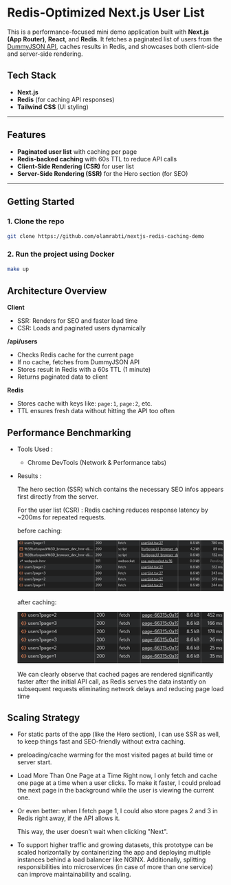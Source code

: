 # Redis-Optimized Next.js User List

This is a performance-focused mini demo application built with **Next.js (App Router)**, **React**, and **Redis**. It fetches a paginated list of users from the [DummyJSON API](https://dummyjson.com/users), caches results in Redis, and showcases both client-side and server-side rendering.

## Tech Stack

- **Next.js**
- **Redis** (for caching API responses)
- **Tailwind CSS** (UI styling)

---

## Features

- **Paginated user list** with caching per page
- **Redis-backed caching** with 60s TTL to reduce API calls
- **Client-Side Rendering (CSR)** for user list
- **Server-Side Rendering (SSR)** for the Hero section (for SEO)

---

## Getting Started

### 1. Clone the repo

```bash
git clone https://github.com/olamrabti/nextjs-redis-caching-demo
```
### 2.  Run the project using Docker
```bash
make up
``` 
## Architecture Overview
**Client**
- SSR: Renders <Hero /> for SEO and faster load time
- CSR: Loads <UserList /> and paginated users dynamically

**/api/users**
- Checks Redis cache for the current page
- If no cache, fetches from DummyJSON API
- Stores result in Redis with a 60s TTL (1 minute)
- Returns paginated data to client

**Redis**
- Stores cache with keys like: `page:1`, `page:2`, etc.
- TTL ensures fresh data without hitting the API too often

## Performance Benchmarking

- Tools Used :
    - Chrome DevTools (Network & Performance tabs)

- Results :

    The hero section (SSR) which contains the necessary SEO infos appears first directly from the server.

    For the user list (CSR) : Redis caching reduces response latency by ~200ms for repeated requests.
    
    before caching:
  
    ![Alt Text](/app/public/before_redis.png)

    after caching:
  
    ![Alt Text](/app/public/redis.png)

  We can clearly observe that cached pages are rendered significantly faster after the initial API call, as Redis serves the data instantly on subsequent requests eliminating network delays and reducing page load time



## Scaling Strategy
- For static parts of the app (like the Hero section), I can use SSR as well, to keep things fast and SEO-friendly without extra caching.
- preloading/cache warming for the most visited pages at build time or server start.
-  Load More Than One Page at a Time
Right now, I only fetch and cache one page at a time when a user clicks. To make it faster, I could preload the next page in the background while the user is viewing the current one.

- Or even better: when I fetch page 1, I could also store pages 2 and 3 in Redis right away, if the API allows it.

    This way, the user doesn’t wait when clicking "Next".
- To support higher traffic and growing datasets, this prototype can be scaled horizontally by containerizing the app and deploying multiple instances behind a load balancer like NGINX. Additionally, splitting responsibilities into microservices (in case of more than one service) can improve maintainability and scaling. 





